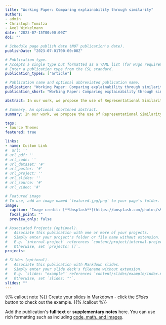 ```yaml
---
title: "Working Paper: Comparing explainability through similarity"
authors:
- admin
- Christoph Tomitza
- Axel Winkelmann
date: "2023-07-15T00:00:00Z"
doi: ""

# Schedule page publish date (NOT publication's date).
publishDate: "2023-07-01T00:00:00Z"

# Publication type.
# Accepts a single type but formatted as a YAML list (for Hugo requirements).
# Enter a publication type from the CSL standard.
publication_types: ["article"]

# Publication name and optional abbreviated publication name.
publication: "Working Paper: Comparing explainability through similarity"
publication_short: "Working Paper: Comparing explainability through similarity""

abstract: In our work, we propose the use of Representational Similarity Analysis (RSA) for explainable AI (XAI) approaches, intending to gain further insights into Machine Learning (ML) models as well as their explanations. We created a computational evaluative study to demonstrate that Similarity Analysis of explanations can contribute to a better understanding of XAI-based decision support systems. In our study, we address how the application of our approach can be leveraged to analyze the robustness of explanations for several different underlying types of changes in the ML Pipeline. The study results further indicate that changes in the ML pipeline, such as an altered preprocessing or a different machine learning model, lead to different explanations and to which extent the similarity changes. Similarity analysis of explanations allows practitioners to monitor explanation robustness and compare different XAI systems for the same decisions.Conjointly to the results and practical use in operationalized ML, as well as the bene- fits and limitations of the approach, we discuss insights into the field of computational neuroscience and neural information processing

# Summary. An optional shortened abstract.
summary: In our work, we propose the use of Representational Similarity Analysis (RSA) for explainable AI (XAI) approaches, intending to gain further insights into Machine Learning (ML) models as well as their explanations.

tags:
- Source Themes
featured: true

links:
- name: Custom Link
#  url: ''
# url_pdf: ''
# url_code: ''
# url_dataset: '#'
# url_poster: '#'
# url_project: ''
# url_slides: ''
# url_source: '#'
# url_video: '#'

# Featured image
# To use, add an image named `featured.jpg/png` to your page's folder. 
image:
  caption: 'Image credit: [**Unsplash**](https://unsplash.com/photos/s9CC2SKySJM)'
  focal_point: ""
  preview_only: false

# Associated Projects (optional).
#   Associate this publication with one or more of your projects.
#   Simply enter your project's folder or file name without extension.
#   E.g. `internal-project` references `content/project/internal-project/index.md`.
#   Otherwise, set `projects: []`.
projects:

# Slides (optional).
#   Associate this publication with Markdown slides.
#   Simply enter your slide deck's filename without extension.
#   E.g. `slides: "example"` references `content/slides/example/index.md`.
#   Otherwise, set `slides: ""`.
slides: ""
---
```


{{% callout note %}}
Create your slides in Markdown - click the *Slides* button to check out the example.
{{% /callout %}}

Add the publication's **full text** or **supplementary notes** here. You can use rich formatting such as including [code, math, and images](https://docs.hugoblox.com/content/writing-markdown-latex/).
